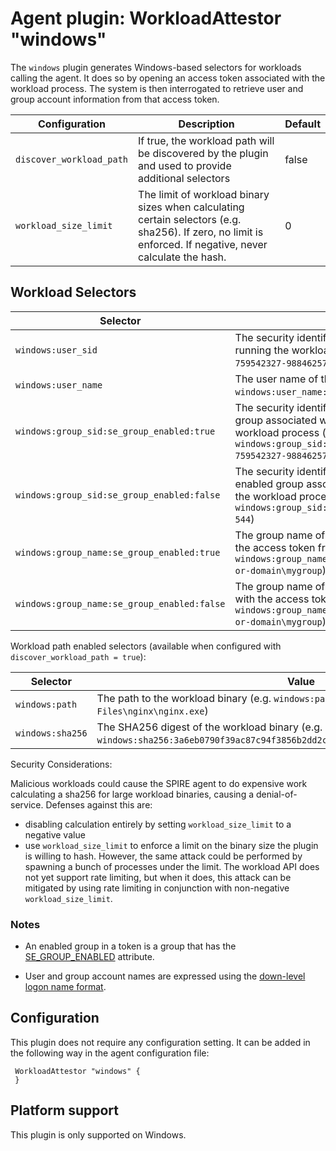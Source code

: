 # Agent plugin: WorkloadAttestor "windows"

The `windows` plugin generates Windows-based selectors for workloads calling the
agent.
It does so by opening an access token associated with the workload process. The
system is then interrogated to retrieve user and group account information from
that access token.

| Configuration            | Description                                                                                                                                                | Default |
|--------------------------|------------------------------------------------------------------------------------------------------------------------------------------------------------|---------|
| `discover_workload_path` | If true, the workload path will be discovered by the plugin and used to provide additional selectors                                                       | false   |
| `workload_size_limit`    | The limit of workload binary sizes when calculating certain selectors (e.g. sha256). If zero, no limit is enforced. If negative, never calculate the hash. | 0       |

## Workload Selectors

| Selector                                    | Value                                                                                                                                                                                                                   |
|---------------------------------------------|-------------------------------------------------------------------------------------------------------------------------------------------------------------------------------------------------------------------------|
| `windows:user_sid`                          | The security identifier (SID) that identifies the user running the workload (e.g. `windows:user_sid:S-1-5-21-759542327-988462579-1707944338-1003`)                                                                      |
| `windows:user_name`                         | The user name of the user running the workload (e.g. `windows:user_name:computer-or-domain\myuser`)                                                                                                                     |
| `windows:group_sid:se_group_enabled:true`   | The security identifier (SID) that identifies an enabled group associated with the access token from the workload process (e.g. `windows:group_sid:se_group_enabled:true:S-1-5-21-759542327-988462579-1707944338-1004`) |
| `windows:group_sid:se_group_enabled:false`  | The security identifier (SID) that identifies a not enabled group associated with the access token from the workload process (e.g. `windows:group_sid:se_group_enabled:false:S-1-5-32-544`)                             |
| `windows:group_name:se_group_enabled:true`  | The group name of an enabled group associated with the access token from the workload process (e.g. `windows:group_name:se_group_enabled:true:computer-or-domain\mygroup`)                                              |
| `windows:group_name:se_group_enabled:false` | The group name of a not enabled group associated with the access token from the workload process (e.g. `windows:group_name:se_group_enabled:false:computer-or-domain\mygroup`)                                          |

Workload path enabled selectors (available when configured with
`discover_workload_path = true`):

| Selector         | Value                                                                                                                             |
|------------------|-----------------------------------------------------------------------------------------------------------------------------------|
| `windows:path`   | The path to the workload binary (e.g. `windows:path:C:\Program Files\nginx\nginx.exe`)                                            |
| `windows:sha256` | The SHA256 digest of the workload binary (e.g. `windows:sha256:3a6eb0790f39ac87c94f3856b2dd2c5d110e6811602261a9a923d3bb23adc8b7`) |

Security Considerations:

Malicious workloads could cause the SPIRE agent to do expensive work
calculating a sha256 for large workload binaries, causing a denial-of-service.
Defenses against this are:

- disabling calculation entirely by setting `workload_size_limit` to a negative
value
- use `workload_size_limit` to enforce a limit on the binary size the
  plugin is willing to hash. However, the same attack could be performed by
  spawning a bunch of processes under the limit.
  The workload API does not yet support rate limiting, but when it does, this
  attack can be mitigated by using rate limiting in conjunction with
  non-negative `workload_size_limit`.

### Notes

- An enabled group in a token is a group that has the [SE_GROUP_ENABLED](https://docs.microsoft.com/en-us/windows/win32/secauthz/sid-attributes-in-an-access-token)
attribute.

- User and group account names are expressed using the [down-level logon name format](https://docs.microsoft.com/en-us/windows/win32/secauthn/user-name-formats#down-level-logon-name).

## Configuration

This plugin does not require any configuration setting. It can be added in the
following way in the agent configuration file:

```hcl
 WorkloadAttestor "windows" {
 }
```

## Platform support

This plugin is only supported on Windows.
